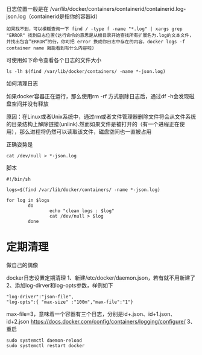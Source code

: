 日志位置一般是在 /var/lib/docker/containers/containerid/containerid.log-json.log（containerid是指你的容器id）
```
如果找不到，可以模糊查询一下 find / -type f -name "*.log" | xargs grep "ERROR" 找到日志位置(这行命令的意思是从根目录开始查找所有扩展名为.log的文本文件，并找出包含”ERROR”的行，你可把 error 换成你日志中存在的内容，docker logs -f container name 就能看到有什么内容啦)
```
可使用如下命令查看各个日志的文件大小
```
ls -lh $(find /var/lib/docker/containers/ -name *-json.log)
```


如何清理日志

如果docker容器正在运行，那么使用rm -rf 方式删除日志后，通过df -h会发现磁盘空间并没有释放

原因：在Linux或者Unix系统中，通过rm或者文件管理器删除文件将会从文件系统的目录结构上解除链接(unlink).然而如果文件是被打开的（有一个进程正在使用），那么进程将仍然可以读取该文件，磁盘空间也一直被占用

正确姿势是
```
cat /dev/null > *-json.log
```
脚本
```
#!/bin/sh  
    
logs=$(find /var/lib/docker/containers/ -name *-json.log)  
  
for log in $logs  
        do  
                echo "clean logs : $log"  
                cat /dev/null > $log  
        done  

```

# 定期清理

做自己的偶像

docker日志设置定期清理
1、新建/etc/docker/daemon.json，若有就不用新建了
2、添加log-dirver和log-opts参数，样例如下
```
"log-driver":"json-file",
"log-opts":{ "max-size" :"100m","max-file":"1"}
```
max-file=3，意味着一个容器有三个日志，分别是id+.json、id+1.json、id+2.json
https://docs.docker.com/config/containers/logging/configure/
3、重启
```
sudo systemctl daemon-reload
sudo systemctl restart docker
```